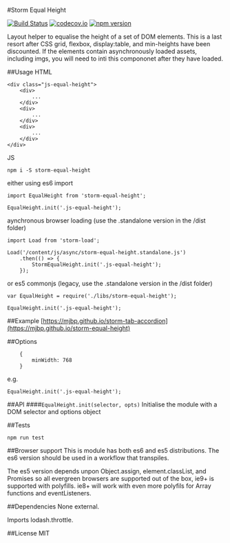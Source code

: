 #Storm Equal Height

[![Build Status](https://travis-ci.org/mjbp/storm-equal-height.svg?branch=master)](https://travis-ci.org/mjbp/storm-equal-height)
[![codecov.io](http://codecov.io/github/mjbp/storm-equal-height/coverage.svg?branch=master)](http://codecov.io/github/mjbp/storm-equal-height?branch=master)
[![npm version](https://badge.fury.io/js/storm-tab-accordion.svg)](https://badge.fury.io/js/storm-tab-accordion)

Layout helper to equalise the height of a set of DOM elements. This is a last resort after CSS grid, flexbox, display:table, and min-heights have been discounted. If the elements contain asynchronously loaded assets, including imgs, you will need to inti this compononet after they have loaded.

##Usage
HTML
```
<div class="js-equal-height">
    <div>
        ...
    </div>
    <div>
        ...
    </div>
    <div>
        ...
    </div>
</div>
```

JS
```
npm i -S storm-equal-height
```
either using es6 import
```
import EqualHeight from 'storm-equal-height';

EqualHeight.init('.js-equal-height');
```
aynchronous browser loading (use the .standalone version in the /dist folder)
```
import Load from 'storm-load';

Load('/content/js/async/storm-equal-height.standalone.js')
    .then(() => {
        StormEqualHeight.init('.js-equal-height');
    });
```
or es5 commonjs  (legacy, use the .standalone version in the /dist folder)
```
var EqualHeight = require('./libs/storm-equal-height');

EqualHeight.init('.js-equal-height');
```


##Example
[https://mjbp.github.io/storm-tab-accordion](https://mjbp.github.io/storm-equal-height)


##Options
```
    {
        minWidth: 768 
    }
```

e.g.
```
EqualHeight.init('.js-equal-height');
```


##API
####`EqualHeight.init(selector, opts)`
Initialise the module with a DOM selector and  options object


##Tests
```
npm run test
```

##Browser support
This is module has both es6 and es5 distributions. The es6 version should be used in a workflow that transpiles.

The es5 version depends unpon Object.assign, element.classList, and Promises so all evergreen browsers are supported out of the box, ie9+ is supported with polyfills. ie8+ will work with even more polyfils for Array functions and eventListeners.

##Dependencies
None external.

Imports lodash.throttle.

##License
MIT